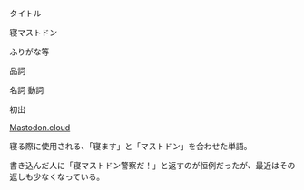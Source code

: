 <div>

タイトル

</div>

寝マストドン

ふりがな等

品詞

名詞 動詞

初出

[Mastodon.cloud](/Mastodon.cloud "Mastodon.cloud")

  
寝る際に使用される、「寝ます」と「マストドン」を合わせた単語。

書き込んだ人に「寝マストドン警察だ！」と返すのが恒例だったが、最近はその返しも少なくなっている。
